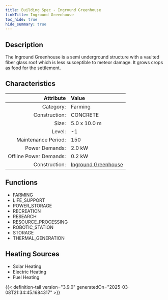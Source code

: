 ```yaml
---
title: Building Spec - Inground Greenhouse
linkTitle: Inground Greenhouse
toc_hide: true
hide_summary: true
---
```

<!-- This is generated by the MarsSim HelpGenertor, do not edit. -->

## Description
The Inground Greenhouse is a semi underground structure with a vaulted fiber glass roof which is less susceptible to meteor damage. It grows crops as food for the settlement.

## Characteristics

| Attribute      | Value |
|--------:|:------|
|Category:|Farming|
|Construction:|CONCRETE|
|Size:|5.0 x 10.0 m|
|Level:|-1|
|Maintenance Period:|150|
|Power Demands:|2.0 kW|
|Offline Power Demands:|0.2 kW|
|Construction:|[Inground Greenhouse](/docs/definitions/construction/inground-greenhouse)|

## Functions
      
- FARMING
- LIFE_SUPPORT
- POWER_STORAGE
- RECREATION
- RESEARCH
- RESOURCE_PROCESSING
- ROBOTIC_STATION
- STORAGE
- THERMAL_GENERATION



## Heating Sources

- Solar Heating
- Electric Heating
- Fuel Heating


{{< definition-tail version="3.9.0" generatedOn="2025-03-08T21:34:45.1684317" >}}


